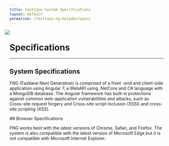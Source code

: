 ```yaml
---
title: Fastlane System Specifications 
layout: default
permalink: /fastlane-ng-helpdoc/specs
---
```



<div style="margin-left:-15px; margin-bottom: -15px;"  class="wow zoomIn"><a name="specs"></a>
  <img src="https://storage.googleapis.com/fastlane-public-files/Images/HelpImages/system-01.png" class="img-responsive"/>
</div>



# **Specifications**

------



## System Specifications<a name="SS"></a>

<p>FNG (Fastlane Next Generation) is comprised of a front -end and client-side application using Angular 7, a WebAPI using .NetCore and C# language with a MongoDB database. The Angular framework has built-in protections against common web-application vulnerabilities and attacks, such as Cross-site request forgery and Cross-site script inclusion (XSSI) and cross-site scripting (XSS).</p>
## Browser Specifications<a name="BS"></a>
<p>FNG works best with the latest versions of Chrome, Safari, and Firefox. The system is also compatible with the latest version of Microsoft Edge but it is not compatible with Microsoft Internet Explorer. 
</p>
<br><br><br><br><br><br><br><br><br><br><br><br><br><br><br><br><br><br><br><br><br><br><br><br>































